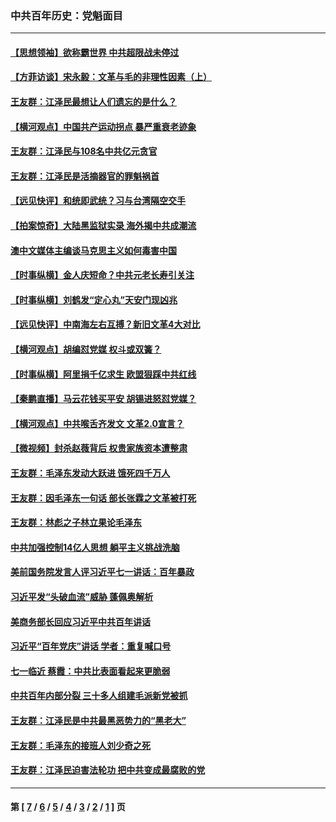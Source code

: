 ### 中共百年历史：党魁面目
---
#### [【思想领袖】欲称霸世界 中共超限战未停过](../../pages/nf1176107/n13745142.md?11290430) 
#### [【方菲访谈】宋永毅：文革与毛的非理性因素（上）](../../pages/nf1176107/n13469956.md?11290430) 
#### [王友群：江泽民最想让人们遗忘的是什么？](../../pages/nf1176107/n13408949.md?11290430) 
#### [【横河观点】中国共产运动拐点 暴严重衰老迹象](../../pages/nf1176107/n13388333.md?11290430) 
#### [王友群：江泽民与108名中共亿元贪官](../../pages/nf1176107/n13352358.md?11290430) 
#### [王友群：江泽民是活摘器官的罪魁祸首](../../pages/nf1176107/n13336903.md?11290430) 
#### [【远见快评】和统即武统？习与台湾隔空交手](../../pages/nf1176107/n13297739.md?11290430) 
#### [【拍案惊奇】大陆黑监狱实录 海外揭中共成潮流](../../pages/nf1176107/n13288853.md?11290430) 
#### [澳中文媒体主编谈马克思主义如何毒害中国](../../pages/nf1176107/n13257387.md?11290430) 
#### [【时事纵横】金人庆短命？中共元老长寿引关注](../../pages/nf1176107/n13217934.md?11290430) 
#### [【时事纵横】刘鹤发“定心丸”天安门现凶兆](../../pages/nf1176107/n13215416.md?11290430) 
#### [【远见快评】中南海左右互搏？新旧文革4大对比](../../pages/nf1176107/n13214745.md?11290430) 
#### [【横河观点】胡编怼党媒 权斗或双簧？](../../pages/nf1176107/n13210864.md?11290430) 
#### [【时事纵横】阿里捐千亿求生 欧盟狠踩中共红线](../../pages/nf1176107/n13206431.md?11290430) 
#### [【秦鹏直播】马云花钱买平安 胡锡进怒怼党媒？](../../pages/nf1176107/n13206392.md?11290430) 
#### [【横河观点】中共喉舌齐发文 文革2.0宣言？](../../pages/nf1176107/n13201248.md?11290430) 
#### [【微视频】封杀赵薇背后 权贵家族资本遭整肃](../../pages/nf1176107/n13197798.md?11290430) 
#### [王友群：毛泽东发动大跃进 饿死四千万人](../../pages/nf1176107/n13177158.md?11290430) 
#### [王友群：因毛泽东一句话 部长张霖之文革被打死](../../pages/nf1176107/n13161711.md?11290430) 
#### [王友群：林彪之子林立果论毛泽东](../../pages/nf1176107/n13128622.md?11290430) 
#### [中共加强控制14亿人思想 躺平主义挑战洗脑](../../pages/nf1176107/n13094299.md?11290430) 
#### [美前国务院发言人评习近平七一讲话：百年暴政](../../pages/nf1176107/n13066986.md?11290430) 
#### [习近平发“头破血流”威胁 蓬佩奥解析](../../pages/nf1176107/n13063604.md?11290430) 
#### [美商务部长回应习近平中共百年讲话](../../pages/nf1176107/n13062903.md?11290430) 
#### [习近平“百年党庆”讲话 学者：重复喊口号](../../pages/nf1176107/n13061411.md?11290430) 
#### [七一临近 蔡霞：中共比表面看起来更脆弱](../../pages/nf1176107/n13056418.md?11290430) 
#### [中共百年内部分裂 三十多人组建毛派新党被抓](../../pages/nf1176107/n13044023.md?11290430) 
#### [王友群：江泽民是中共最黑恶势力的“黑老大”](../../pages/nf1176107/n13022180.md?11290430) 
#### [王友群：毛泽东的接班人刘少奇之死](../../pages/nf1176107/n12991772.md?11290430) 
#### [王友群：江泽民迫害法轮功 把中共变成最腐败的党](../../pages/nf1176107/n12947347.md?11290430) 

---
#### 第 [ [7](./7.md?11290430) / [6](./6.md?11290430) / [5](./5.md?11290430) / [4](./4.md?11290430) / [3](./3.md?11290430) / [2](./2.md?11290430) / [1](./1.md?11290430) ] 页
